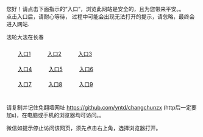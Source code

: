 您好！请点击下面指示的“入口”，浏览此网站是安全的，且为您带来平安。。 <br/>
点击入口后，请耐心等待， 过程中可能会出现无法打开的提示，请忽略，最终会进入网站. </br>

法轮大法在长春<br/>
<div style="padding:10px"><a style="margin:20px" target="_blank" href="https://d29x1h48es56av.cloudfront.net/2Qpsp?ishyghrb" id="ccLink1" rel="nofollow">入口1</a> <a target="_blank" style="margin:20px" href="https://d3sp4meypwxyvz.cloudfront.net/2Qpsp?zjfbko" id="ccLink2" rel="nofollow">入口2</a> <a style="margin:20px" target="_blank" href="https://d1bdjrccxh1hqw.cloudfront.net/2Qpsp?lpecurnt" id="ccLink3" rel="nofollow">入口3</a></div>

<div style="padding:10px" ><a style="margin:20px" target="_blank" href="https://d29x1h48es56av.cloudfront.net/2Qpsp?ishyghrb" id="ccLink4" rel="nofollow">入口4</a> <a style="margin:20px" href="https://d3sp4meypwxyvz.cloudfront.net/2Qpsp?zjfbko" target="_blank" id="ccLink5" rel="nofollow">入口5</a> <a style="margin:20px" href="https://d1bdjrccxh1hqw.cloudfront.net/2Qpsp?lpecurnt" target="_blank" id="ccLink6" rel="nofollow">入口6</a></div>

<div style="padding:10px"><a style="margin:20px" target="_blank" href="https://d29x1h48es56av.cloudfront.net/2Qpsp?ishyghrb" id="ccLink7" rel="nofollow">入口7</a> <a style="margin:20px" href="https://d3sp4meypwxyvz.cloudfront.net/2Qpsp?zjfbko" target="_blank" id="ccLink8" rel="nofollow">入口8</a> <a style="margin:20px" target="_blank" href="https://d1bdjrccxh1hqw.cloudfront.net/2Qpsp?lpecurnt" id="ccLink9" rel="nofollow">入口9</a></div>

<br/>



请复制并记住免翻墙网址 https://github.com/yntd/changchunzx (http后一定要加s)，在电脑或手机的浏览器均可访问。。<br/>

微信如提示停止访问该网页，须先点击右上角，选择浏览器打开。
